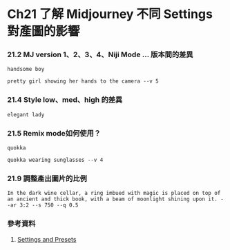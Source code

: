 # Ch21 了解 Midjourney 不同 Settings 對產圖的影響

### 21.2 MJ version 1、2、3、4、Niji Mode … 版本間的差異

`handsome boy`

`pretty girl showing her hands to the camera --v 5`

### 21.4 Style low、med、high 的差異

`elegant lady`

### 21.5 Remix mode如何使用？

`quokka`

`quokka wearing sunglasses --v 4`

### 21.9 調整產出圖片的比例

`In the dark wine cellar, a ring imbued with magic is placed on top of an ancient and thick book, with a beam of moonlight shining upon it. --ar 3:2 --s 750 --q 0.5`

### 參考資料
1.	[Settings and Presets](https://docs.midjourney.com/docs/settings-and-presets)